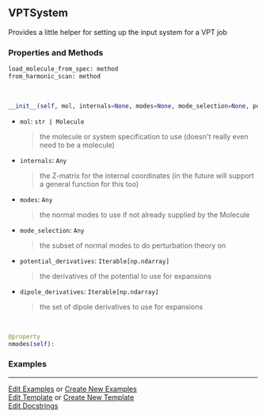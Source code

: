 ## <a id="Psience.VPT2.Runner.VPTSystem">VPTSystem</a>
Provides a little helper for setting up the input
system for a VPT job

### Properties and Methods
```python
load_molecule_from_spec: method
from_harmonic_scan: method
```
<a id="Psience.VPT2.Runner.VPTSystem.__init__" class="docs-object-method">&nbsp;</a>
```python
__init__(self, mol, internals=None, modes=None, mode_selection=None, potential_derivatives=None, dipole_derivatives=None): 
```

- `mol`: `str | Molecule`
    >the molecule or system specification to use (doesn't really even need to be a molecule)
- `internals`: `Any`
    >the Z-matrix for the internal coordinates (in the future will support a general function for this too)
- `modes`: `Any`
    >the normal modes to use if not already supplied by the Molecule
- `mode_selection`: `Any`
    >the subset of normal modes to do perturbation theory on
- `potential_derivatives`: `Iterable[np.ndarray]`
    >the derivatives of the potential to use for expansions
- `dipole_derivatives`: `Iterable[np.ndarray]`
    >the set of dipole derivatives to use for expansions

<a id="Psience.VPT2.Runner.VPTSystem.nmodes" class="docs-object-method">&nbsp;</a>
```python
@property
nmodes(self): 
```

### Examples




___

[Edit Examples](https://github.com/McCoyGroup/Psience/edit/edit/ci/examples/ci/docs/Psience/VPT2/Runner/VPTSystem.md) or 
[Create New Examples](https://github.com/McCoyGroup/Psience/new/edit/?filename=ci/examples/ci/docs/Psience/VPT2/Runner/VPTSystem.md) <br/>
[Edit Template](https://github.com/McCoyGroup/Psience/edit/edit/ci/docs/ci/docs/Psience/VPT2/Runner/VPTSystem.md) or 
[Create New Template](https://github.com/McCoyGroup/Psience/new/edit/?filename=ci/docs/templates/ci/docs/Psience/VPT2/Runner/VPTSystem.md) <br/>
[Edit Docstrings](https://github.com/McCoyGroup/Psience/edit/edit/Psience/VPT2/Runner.py?message=Update%20Docs)
